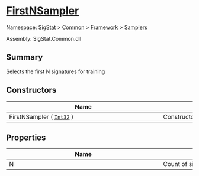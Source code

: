 # [FirstNSampler](./FirstNSampler.md)

Namespace: [SigStat]() > [Common](./../../README.md) > [Framework]() > [Samplers](./README.md)

Assembly: SigStat.Common.dll

## Summary
Selects the first N signatures for training

## Constructors

| Name | Summary | 
| --- | --- | 
| FirstNSampler ( [`Int32`](https://docs.microsoft.com/en-us/dotnet/api/System.Int32) )<div style="width: 400px">| Constructor<div style="width: 400px">| <br>


## Properties

| Name | Summary | 
| --- | --- | 
| N<div style="width: 400px">| Count of signatures used for training<div style="width: 400px">| <br>


